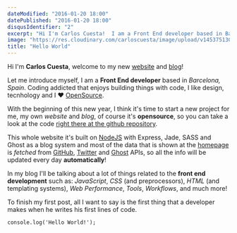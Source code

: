```yaml
---
dateModified: "2016-01-20 18:00"
datePublished: "2016-01-20 18:00"
disqusIdentifier: "2"
excerpt: "Hi I'm Carlos Cuesta!  I am a Front End developer based in Barcelona, Spain. Coding addicted that enjoys building things with code and I ♥ OpenSource."
image: "https://res.cloudinary.com/carloscuesta/image/upload/v1453751304/wp8it1ggpava2wgjv10a.png"
title: "Hello World"
---
```


Hi I'm **Carlos Cuesta**, welcome to my new [website](http://carloscuesta.me) and [blog](http://carloscuesta.me/blog)!

Let me introduce myself, I am a **Front End developer** based in _Barcelona, Spain_. Coding addicted that enjoys building things with code, I like design, tecnhology and I ♥ [OpenSource](http://github.com/carloscuesta).

With the beginning of this new year, I think it's time to start a new project for me, my own _website_ and _blog_, of course it's **opensource**, so you can take a look at the code [right there at the github repository](https://github.com/carloscuesta/carloscuesta.me).

This whole website it's built on [NodeJS](http://nodejs.org) with Express, Jade, SASS and Ghost as a blog system and most of the data that is shown at the [homepage](http://carloscuesta.me) is _fetched_ from [GitHub](https://api.github.com), [Twitter](https://dev.twitter.com/rest/public) and [Ghost](https://api.ghost.org) APIs, so all the info will be updated every day **automatically**!

In my blog I'll be talking about a lot of things related to the **front end development** such as: *JavaScript*, *CSS* (and preprocessors), *HTML* (and templating systems), *Web Performance*, *Tools*, *Workflows*, and much more!

To finish my first post, all I want to say is the first thing that a developer makes when he writes his first lines of code.

```language-javascript
console.log('Hello World!');
```

